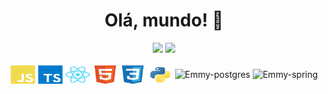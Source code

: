 <h1 align="center">Olá, mundo! 👋</h1>

<div  align="center" >
  <img height="180px" src="https://github-readme-stats.vercel.app/api?username=emmillyf&show_icons=true&theme=radical"/>
  <img heigth="180px" src="https://github-readme-stats.vercel.app/api/top-langs/?username=emmillyf&layout=compact&theme=radical&langs_count=8"/>

<div style="display: inline_block"><br>
  <img align="center" alt="Emmy-Js" height="30" width="40" src="https://raw.githubusercontent.com/devicons/devicon/master/icons/javascript/javascript-plain.svg">
  <img align="center" alt="Emmy-Ts" height="30" width="40" src="https://raw.githubusercontent.com/devicons/devicon/master/icons/typescript/typescript-plain.svg">
  <img align="center" alt="Emmy-React" height="30" width="40" src="https://raw.githubusercontent.com/devicons/devicon/master/icons/react/react-original.svg">
  <img align="center" alt="Emmy-HTML" height="30" width="40" src="https://raw.githubusercontent.com/devicons/devicon/master/icons/html5/html5-original.svg">
  <img align="center" alt="Emmy-CSS" height="30" width="40" src="https://raw.githubusercontent.com/devicons/devicon/master/icons/css3/css3-original.svg">
  <img align="center" alt="Emmy-Python" height="30" width="40" src="https://raw.githubusercontent.com/devicons/devicon/master/icons/python/python-original.svg">
  <img align="center" alt="Emmy-postgres" height="30" width="40" src="https://cdn.jsdelivr.net/gh/devicons/devicon@latest/icons/postgresql/postgresql-original.svg"/>
  <img align="center" alt="Emmy-spring" height="30" width="40" src="https://cdn.jsdelivr.net/gh/devicons/devicon@latest/icons/spring/spring-original.svg"/>
  
</div>
